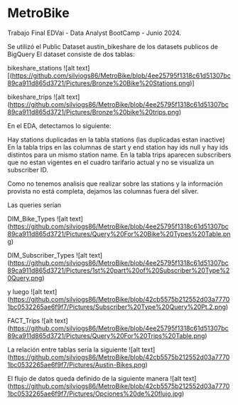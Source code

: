 # MetroBike
Trabajo Final EDVai - Data Analyst BootCamp - Junio 2024.

Se utilizó el Public Dataset austin_bikeshare de los datasets publicos de BigQuery
El dataset consiste de dos tablas:


bikeshare_stations
![alt text] [(https://github.com/silviogs86/MetroBike/blob/4ee25795f1318c61d51307bc89ca911d865d3721/Pictures/Bronze%20Bike%20Stations.png)]

bikeshare_trips
![alt text] (https://github.com/silviogs86/MetroBike/blob/4ee25795f1318c61d51307bc89ca911d865d3721/Pictures/Bronze%20bike%20trips.png)

En el EDA, detectamos lo siguiente:

Hay stations duplicadas en la tabla stations (las duplicadas estan inactive)
En la tabla trips en las columnas de start y end station hay ids null y hay ids distintos para un mismo station name.
En la tabla trips aparecen subscribers que no estan vigentes en el cuadro tarifario actual y no se visualiza un subscriber ID.


Como no tenemos analisis que realizar sobre las stations y la información provista no está completa, dejamos las columnas fuera del silver.

Las queries serían

DIM_Bike_Types
![alt text] (https://github.com/silviogs86/MetroBike/blob/4ee25795f1318c61d51307bc89ca911d865d3721/Pictures/Query%20For%20Bike%20Types%20Table.png)

DIM_Subscriber_Types
![alt text] (https://github.com/silviogs86/MetroBike/blob/4ee25795f1318c61d51307bc89ca911d865d3721/Pictures/1st%20part%20of%20Subscriber%20Type%20Query.png)

y luego
![alt text] (https://github.com/silviogs86/MetroBike/blob/42cb5575b212552d03a77701bc0532265ae6f9f7/Pictures/Subscriber%20Type%20Query%20Pt.2.png)

FACT_Trips
![alt text] (https://github.com/silviogs86/MetroBike/blob/4ee25795f1318c61d51307bc89ca911d865d3721/Pictures/Query%20For%20Trips%20Table.png)

La relación entre tablas sería la siguiente
![alt text] (https://github.com/silviogs86/MetroBike/blob/42cb5575b212552d03a77701bc0532265ae6f9f7/Pictures/Austin-Bikes.png)

El flujo de datos queda definido de la siguiente manera
![alt text] (https://github.com/silviogs86/MetroBike/blob/42cb5575b212552d03a77701bc0532265ae6f9f7/Pictures/Opciones%20de%20flujo.jpg)




